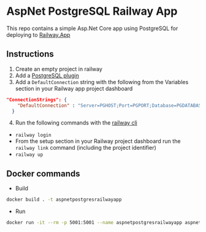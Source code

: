 # AspNet PostgreSQL Railway App

This repo contains a simple Asp.Net Core app using PostgreSQL for deploying to [Railway.App](https://railway.app/)

## Instructions

1. Create an empty project in railway
2. Add a [PostgreSQL plugin](https://docs.railway.app/plugins/postgresql)
3. Add a `DefaultConnection` string with the following from the Variables section in your Railway app project dashboard

```json
"ConnectionStrings": {
    "DefaultConnection" : "Server=PGHOST;Port=PGPORT;Database=PGDATABASE;UserId=PGUSER;Password=PGPASSWORD;"
  }
```

4. Run the following commands with the [railway cli](https://www.npmjs.com/package/@railway/cli) 

- `railway login`
- From the setup section in your Railway project dashboard  run the `railway link` command (including the project identifier)
- `railway up`

## Docker commands

- Build
```bash
docker build . -t aspnetpostgresrailwayapp
```

- Run
```bash
docker run -it --rm -p 5001:5001 --name aspnetpostgresrailwayapp aspnetpostgresrailwayapp
```